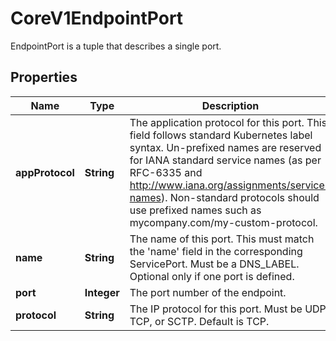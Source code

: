 

# CoreV1EndpointPort

EndpointPort is a tuple that describes a single port.
## Properties

Name | Type | Description | Notes
------------ | ------------- | ------------- | -------------
**appProtocol** | **String** | The application protocol for this port. This field follows standard Kubernetes label syntax. Un-prefixed names are reserved for IANA standard service names (as per RFC-6335 and http://www.iana.org/assignments/service-names). Non-standard protocols should use prefixed names such as mycompany.com/my-custom-protocol. |  [optional]
**name** | **String** | The name of this port.  This must match the &#39;name&#39; field in the corresponding ServicePort. Must be a DNS_LABEL. Optional only if one port is defined. |  [optional]
**port** | **Integer** | The port number of the endpoint. | 
**protocol** | **String** | The IP protocol for this port. Must be UDP, TCP, or SCTP. Default is TCP. |  [optional]



